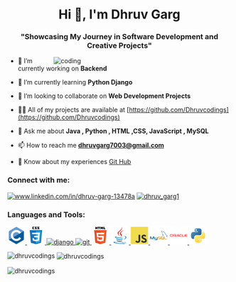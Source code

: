 <h1 align="center">Hi 👋, I'm Dhruv Garg</h1>
<h3 align="center">"Showcasing My Journey in Software Development and Creative Projects"</h3>

<img align="right" alt="coding" width="400" src="https://media0.giphy.com/media/RbDKaczqWovIugyJmW/giphy.gif?cid=6c09b952unzev2mgbuvce975za69gv2x3oqp8qmu4mgdakdz&ep=v1_internal_gif_by_id&rid=giphy.gif&ct=g">

- 🔭 I’m currently working on **Backend**

- 🌱 I’m currently learning **Python Django**

- 👯 I’m looking to collaborate on **Web Development Projects**

- 👨‍💻 All of my projects are available at [https://github.com/Dhruvcodings](https://github.com/Dhruvcodings)

- 💬 Ask me about **Java , Python , HTML ,CSS, JavaScript , MySQL**

- 📫 How to reach me **dhruvgarg7003@gmail.com**

- 📄 Know about my experiences [Git Hub](https://www.linkedin.com/in/dhruv-garg-13478a223/)

<h3 align="left">Connect with me:</h3>
<p align="left">
<a href="https://linkedin.com/in/www.linkedin.com/in/dhruv-garg-13478a" target="blank"><img align="center" src="https://raw.githubusercontent.com/rahuldkjain/github-profile-readme-generator/master/src/images/icons/Social/linked-in-alt.svg" alt="www.linkedin.com/in/dhruv-garg-13478a" height="30" width="40" /></a>
<a href="https://www.leetcode.com/dhruv_garg1" target="blank"><img align="center" src="https://raw.githubusercontent.com/rahuldkjain/github-profile-readme-generator/master/src/images/icons/Social/leet-code.svg" alt="dhruv_garg1" height="30" width="40" /></a>
</p>

<h3 align="left">Languages and Tools:</h3>
<p align="left"> <a href="https://www.cprogramming.com/" target="_blank" rel="noreferrer"> <img src="https://raw.githubusercontent.com/devicons/devicon/master/icons/c/c-original.svg" alt="c" width="40" height="40"/> </a> <a href="https://www.w3schools.com/css/" target="_blank" rel="noreferrer"> <img src="https://raw.githubusercontent.com/devicons/devicon/master/icons/css3/css3-original-wordmark.svg" alt="css3" width="40" height="40"/> </a> <a href="https://www.djangoproject.com/" target="_blank" rel="noreferrer"> <img src="https://cdn.worldvectorlogo.com/logos/django.svg" alt="django" width="40" height="40"/> </a> <a href="https://git-scm.com/" target="_blank" rel="noreferrer"> <img src="https://www.vectorlogo.zone/logos/git-scm/git-scm-icon.svg" alt="git" width="40" height="40"/> </a> <a href="https://www.w3.org/html/" target="_blank" rel="noreferrer"> <img src="https://raw.githubusercontent.com/devicons/devicon/master/icons/html5/html5-original-wordmark.svg" alt="html5" width="40" height="40"/> </a> <a href="https://www.java.com" target="_blank" rel="noreferrer"> <img src="https://raw.githubusercontent.com/devicons/devicon/master/icons/java/java-original.svg" alt="java" width="40" height="40"/> </a> <a href="https://developer.mozilla.org/en-US/docs/Web/JavaScript" target="_blank" rel="noreferrer"> <img src="https://raw.githubusercontent.com/devicons/devicon/master/icons/javascript/javascript-original.svg" alt="javascript" width="40" height="40"/> </a> <a href="https://www.mysql.com/" target="_blank" rel="noreferrer"> <img src="https://raw.githubusercontent.com/devicons/devicon/master/icons/mysql/mysql-original-wordmark.svg" alt="mysql" width="40" height="40"/> </a> <a href="https://www.oracle.com/" target="_blank" rel="noreferrer"> <img src="https://raw.githubusercontent.com/devicons/devicon/master/icons/oracle/oracle-original.svg" alt="oracle" width="40" height="40"/> </a> <a href="https://www.python.org" target="_blank" rel="noreferrer"> <img src="https://raw.githubusercontent.com/devicons/devicon/master/icons/python/python-original.svg" alt="python" width="40" height="40"/> </a> </p>

<p><img align="left" src="https://github-readme-stats.vercel.app/api/top-langs?username=dhruvcodings&show_icons=true&locale=en&layout=compact" alt="dhruvcodings" /></p>

<p>&nbsp;<img align="center" src="https://github-readme-stats.vercel.app/api?username=dhruvcodings&show_icons=true&locale=en" alt="dhruvcodings" /></p>

<p><img align="center" src="https://github-readme-streak-stats.herokuapp.com/?user=dhruvcodings&" alt="dhruvcodings" /></p>
